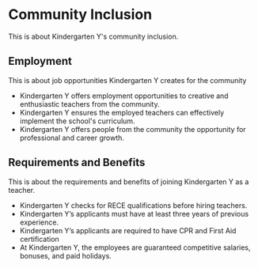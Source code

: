 # Community Inclusion

This is about Kindergarten Y's community inclusion.

## Employment

This is about job opportunities Kindergarten Y creates for the community

- Kindergarten Y offers employment opportunities to creative and enthusiastic teachers from the community.
- Kindergarten Y ensures the employed teachers can effectively implement the school's curriculum.
- Kindergarten Y offers people from the community the opportunity for professional and career growth.

## Requirements and Benefits

This is about the requirements and benefits of joining Kindergarten Y as a teacher.

- Kindergarten Y checks for RECE qualifications before hiring teachers.
- Kindergarten Y’s applicants must have at least three years of previous experience.
- Kindergarten Y’s applicants are required to have CPR and First Aid certification
- At Kindergarten Y, the employees are guaranteed competitive salaries, bonuses, and paid holidays.